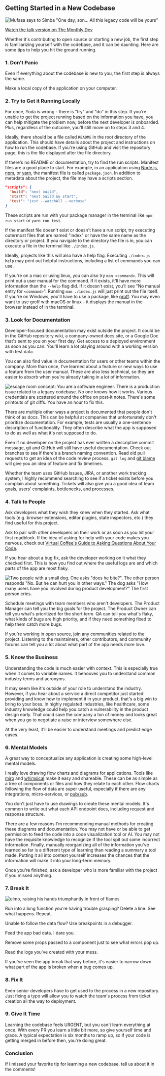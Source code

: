 ## Getting Started in a New Codebase

![Mufasa says to Simba "One day, son... All this legacy code will be yours"](https://images.abbeyperini.com/new-codebase/simba.jpg)

[Watch the talk version on The Monthly Dev](https://www.youtube.com/watch?v=XWW1hQEnERQ)

Whether it's contributing to open source or starting a new job, the first step is familiarizing yourself with the codebase, and it can be daunting. Here are some tips to help you hit the ground running.

### 1. Don't Panic

Even if everything about the codebase is new to you, the first step is always the same.

Make a local copy of the application on your computer.

### 2. Try to Get it Running Locally

For once, Yoda is wrong - there is "try" and "do" in this step. If you're unable to get the project running based on the information you have, you can help mitigate the problem now, before the next developer is onboarded. Plus, regardless of the outcome, you'll still move on to steps 3 and 4.

Ideally, there should be a file called `README` in the root directory of the application. This should have details about the project and instructions on how to run the codebase. If you're using GitHub and visit the repository page, this is the file displayed after the file directory.

If there's no README or documentation, try to find the run scripts. Manifest files are a good place to start. For example, in an application using [Node.js](https://nodejs.org/en), [npm](https://www.npmjs.com/), or [yarn](https://classic.yarnpkg.com/en/), the manifest file is called `package.json`. In addition to metadata about the project, the file may have a scripts section.

```JSON
"scripts": { 
  "build": "next build",
  "start": "next build && start", 
  "test": "jest --watchAll --verbose" 
}
```

These scripts are run with your package manager in the terminal like `npm run start` or `yarn run test`.

If the manifest file doesn't exist or doesn't have a run script, try executing outermost files that are named "index" or have the same name as the directory or project. If you navigate to the directory the file is in, you can execute a file in the terminal like `./index.js`.

Ideally, projects like this will also have a help flag. Executing `./index.js --help` may print out helpful instructions, including a list of commands you can use.

If you're on a mac or using linux, you can also try `man <command>`. This will print out a user manual for the command. If it exists, it'll have more information than the `--help` flag did. If it doesn't exist, you'll see "No manual entry for `<command>`". Running `man ./index.js` will just print out the file itself. If you're on Windows, you'll have to use a package, like [groff](https://gnuwin32.sourceforge.net/packages/groff.htm). You may even want to use groff with macOS or linux - it displays the manual in the browser instead of in the terminal.

### 3. Look for Documentation

Developer-focused documentation may exist outside the project. It could be in the GitHub repository wiki, a company-owned docs site, or a Google Doc that's sent to you on your first day. Get access to a deployed environment as soon as you can. You'll learn a lot playing around with a working version with test data.

You can also find value in documentation for users or other teams within the company. More than once, I've learned about a feature or new ways to use a feature from the user manual. These are also less technical, so they are easier to absorb when you're already taking in a lot of information.

![escape room concept: You are a software engineer. There is a production issue related to a legacy codebase. No one knows how it works. Various credentials are scattered around the office on post-it notes. There's some printouts of git diffs. You have an hour to fix this.](https://images.abbeyperini.com/new-codebase/escape.jpg)

There are multiple other ways a project is documented that people don't think of as docs. This can be helpful at companies that unfortunately don't prioritize documentation. For example, tests are usually a one-sentence description of functionality. They often describe what the app is supposed to do as well as what it's not supposed to do.

Even if no developer on the project has ever written a descriptive commit message, git and GitHub will still have useful documentation. Check out branches to see if there's a branch naming convention. Read old pull requests to get an idea of the code review process. `git log` and [git blame](https://git-scm.com/docs/git-blame) will give you an idea of feature and fix timelines.

Whether the team uses GitHub Issues, JIRA, or another work tracking system, I highly recommend searching to see if a ticket exists before you complain about something. Tickets will also give you a good idea of team goals, users' complaints, bottlenecks, and processes.

### 4. Talk to People

Ask developers what they wish they knew when they started. Ask what tools (e.g. browser extensions, editor plugins, state inspectors, etc.) they find useful for this project.

Ask to pair with other developers on their work or as soon as you hit your first roadblock. If the idea of asking for help with your code makes you nervous, check out [Virtual Coffee's Guide to Asking Questions About Your Code](https://virtualcoffee.io/resources/developer-resources/developer-tips/asking-coding-questions).

If you hear about a bug fix, ask the developer working on it what they checked first. This is how you find out where the useful logs are and which parts of the app are most flaky.

![Two people with a small dog. One asks "does he bite?". The other person responds "No. But he can hurt you in other ways." The dog asks "How many users have you involved during product development?" The first person cries.](https://images.abbeyperini.com/new-codebase/users.png)

Schedule meetings with team members who aren't developers. The Product Manager can tell you the big goals for the project. The Product Owner can tell you what's prioritized for the short term. QA can tell you what's flaky, what kinds of bugs are high priority, and if they need something fixed to help them catch more bugs.

If you're working in open source, join any communities related to the project. Listening to the maintainers, other contributors, and community forums can tell you a lot about what part of the app needs more love.

### 5. Know the Business

Understanding the code is much easier with context. This is especially true when it comes to variable names. It behooves you to understand common industry terms and acronyms.

It may seem like it's outside of your role to understand the industry. However, if you hear about a service a direct competitor just started providing and know how to implement it in your product, that's a big win to bring to your boss. In highly regulated industries, like healthcare, some industry knowledge could help you catch a vulnerability in the product design early. That could save the company a ton of money and looks great when you go to negotiate a raise or interview somewhere else.

At the very least, it'll be easier to understand meetings and predict edge cases.

### 6. Mental Models

A great way to conceptualize any application is creating some high-level mental models.

I really love drawing flow charts and diagrams for applications. Tools like [miro](https://miro.com/) and [whimsical](https://whimsical.com/) make it easy and shareable. These can be as simple as a tree of components or files and how they relate to each other. Flow charts following the flow of data are super useful, especially if there are any integrations, micro-services, or [pub/sub](https://en.wikipedia.org/wiki/Publish%E2%80%93subscribe_pattern).

You don't just have to use drawings to create these mental models. It's common to write out what each API endpoint does, including request and response structure.

There are a few reasons I'm recommending manual methods for creating these diagrams and documentation. You may not have or be able to get permission to feed the code into a code visualization tool or AI. You may not have the requisite knowledge to recognize if the tool spit out some incorrect information. Finally, manually reorganizing all of the information you've learned so far is a different type of learning than reading a summary a tool made. Putting it all into context yourself increases the chances that the information will make it into your long-term memory.

Once you're finished, ask a developer who is more familiar with the project if you missed anything.

### 7. Break It

![elmo, raising his hands triumphantly in front of flames](https://images.abbeyperini.com/new-codebase/elmo.jpeg)

Run into a long function you're having trouble grasping? Delete a line. See what happens. Repeat.

Unable to follow the data flow? Use breakpoints in a debugger.

Feed the app bad data. I dare you.

Remove some props passed to a component just to see what errors pop up.

Read the logs you've created with your mess.

If you've seen the app break that way before, it's easier to narrow down what part of the app is broken when a bug comes up.

### 8. Fix It

Even senior developers have to get used to the process in a new repository. Just fixing a typo will allow you to watch the team's process from ticket creation all the way to deployment.

### 9. Give It Time

Learning the codebase feels URGENT, but you can't learn everything at once. With every PR you learn a little bit more, so give yourself time and grace. A typical expectation is six months to ramp up, so if your code is getting merged in before then, you're doing great.

### Conclusion

If I missed your favorite tip for learning a new codebase, tell us about it in the comments!
